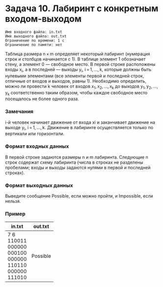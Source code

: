# Задача 10. Лабиринт с конкретным входом-выходом
	Имя входного файла: in.txt
	Имя выходного файла: out.txt
	Ограничение по времени: 1 с
	Ограничение по памяти: нет
Таблица размера n × m определяет некоторый лабиринт (нумерация строк и столбцов начинается с 1). B таблице элемент 1 обозначает стену, а элемент 0 — свободное место. В первой строке расположены входы x<sub>i</sub>, а в последней — выходы y<sub>i</sub>, i = 1, …, k, которые должны быть нулевыми элементами (все элементы первой и последней строк, отличные от входов и выходов, равны 1).
Необходимо определить, можно ли провести k человек от входов x<sub>1</sub>, x<sub>2</sub>, …, x<sub>k</sub> до выходов y<sub>1</sub>, y<sub>2</sub>, …, y<sub>k</sub> соответственно таким образом, чтобы каждое свободное место посещалось не более одного раза.
### Замечания
i-й человек начинает движение от входа xi и заканчивает движение на выходе y<sub>i</sub>, i = 1, …, k.
Движение в лабиринте осуществляется только по вертикали или горизонтали.
### Формат входных данных
В первой строке задаются размеры n и m лабиринта.
Следующие n строк содержат схему лабиринта (числа в строках не разделены пробелами; входы и выходы задаются нулями в первой и последней строках).
### Формат выходных данных
Выведите сообщение Possible, если можно пройти, и Impossible, если нельзя.
### Пример
|in.txt|out.txt|
|--|--|
|7 6<br>110011<br>000000<br>000100<br>000000<br>110110<br>000000<br>111010|Possible|